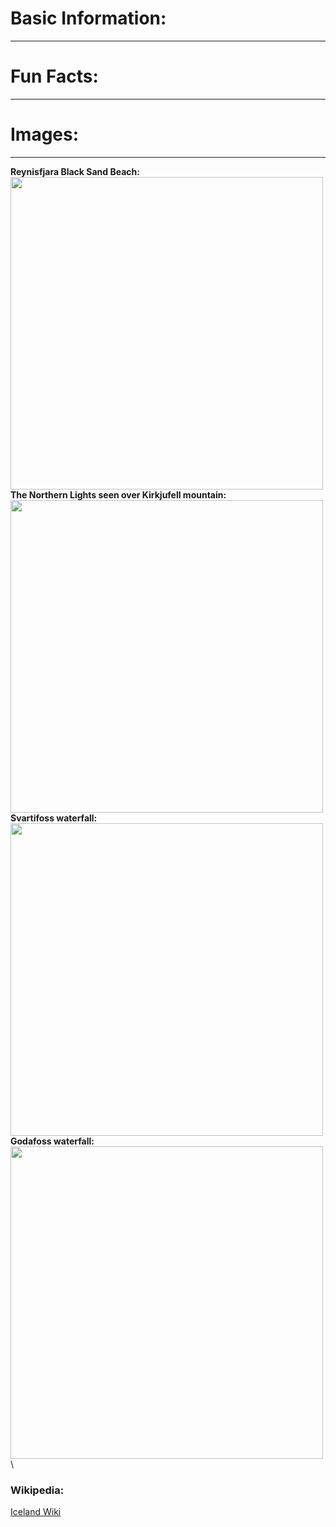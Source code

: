 # Basic Information:
---

# Fun Facts:
---

# Images:
---
**Reynisfjara Black Sand Beach:** \
<img src= " https://farm3.staticflickr.com/2875/34009837311_5b5b37616e_c.jpg" width= "500"> \
**The Northern Lights seen over Kirkjufell mountain:** \
<img src= "https://static.independent.co.uk/2023/05/04/10/iStock-1058181722.jpg" Width = "500"> \
**Svartifoss waterfall:**\
<img src= "https://www.campervaniceland.com/assets/img/blog/294.png" Width= "500">\
**Godafoss waterfall:**\
<img src="https://cdn.sanity.io/images/np2gumla/production/6b411add707ab71b78b95b0915ede97d9c9c5f68-4743x3162.jpg?w=3840&h=2240&fit=crop&rect=171,252,4256,2341&fp-x=0.4845890410958904&fp-y=0.4498642478094533&auto=format" Width= "500">\
### Wikipedia:
[Iceland Wiki](https://en.wikipedia.org/wiki/Iceland)